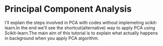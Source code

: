# Principal Component Analysis
I'll explain the steps involved in PCA with codes without implemeting scikit-learn.In the end we'll see the shortcut(alternative) way to apply PCA using Scikit-learn.The main aim of this tutorial is to explain what actually happens in background when you apply PCA algorithm.

